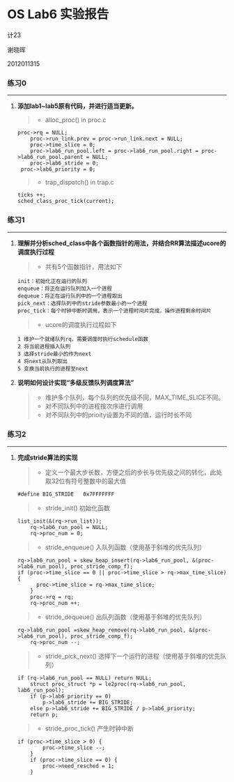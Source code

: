 # OS Lab6 实验报告

计23

谢晓晖

2012011315

### 练习0
---
1. 	<b>添加lab1~lab5原有代码，并进行适当更新。</b>

	> * alloc_proc() in proc.c
	```
	proc->rq = NULL;
    	proc->run_link.prev = proc->run_link.next = NULL;
    	proc->time_slice = 0;
    	proc->lab6_run_pool.left = proc->lab6_run_pool.right = proc->lab6_run_pool.parent = NULL;
    	proc->lab6_stride = 0;
   	 proc->lab6_priority = 0;	
	```

	> * trap_dispatch() in trap.c
	```
	ticks ++;
	sched_class_proc_tick(current);	
	```

### 练习1
---
1.	<b>理解并分析sched_class中各个函数指针的用法，并结合RR算法描述ucore的调度执行过程</b>
	
	> * 共有5个函数指针，用法如下
	```
	init：初始化正在运行的队列
	enqueue：将正在运行队列加入一个进程
	dequeue：将正在运行队列中的一个进程取出
	pick_next：选择队列中的stride参数最小的一个进程
	proc_tick：每个时钟中断时调用，表示一个进程时间片完成，操作进程剩余时间片
	```

	> * ucore的调度执行过程如下
	```
	1 维护一个就绪队列rq，需要调度时执行schedule函数
	2 将当前进程插入队列
	3 选择stride最小的作为next
	4 将next从队列取出
	5 变换当前执行的进程至next
	```
2.	<b>说明如何设计实现“多级反馈队列调度算法”</b>
	
	> * 维护多个队列，每个队列的优先级不同，MAX_TIME_SLICE不同。
	> * 对不同队列中的进程按次序进行调用
	> * 对不同队列中的prioity设置为不同的值，运行时长不同

### 练习2
---
1.	<b>完成stride算法的实现</b>
	
	> * 定义一个最大步长数，方便之后的步长与优先级之间的转化，此处取32位有符号整数中的最大值
	```
	#define BIG_STRIDE   0x7FFFFFFF
	```

	> * stride_init() 初始化函数
	```
	list_init(&(rq->run_list));
    	rq->lab6_run_pool = NULL;
    	rq->proc_num = 0;
	```

	> * stride_enqueue() 入队列函数（使用基于斜堆的优先队列）
	```
	rq->lab6_run_pool = skew_heap_insert(rq->lab6_run_pool, &(proc->lab6_run_pool), proc_stride_comp_f);
	if (proc->time_slice == 0 || proc->time_slice > rq->max_time_slice) {
          proc->time_slice = rq->max_time_slice;
    	}
    	proc->rq = rq;
    	rq->proc_num ++;
	```

	> * stride_dequeue() 出队列函数（使用基于斜堆的优先队列）
	```
	rq->lab6_run_pool =skew_heap_remove(rq->lab6_run_pool, &(proc->lab6_run_pool), proc_stride_comp_f);
    	rq->proc_num --;
	```

	> * stride_pick_next() 选择下一个运行的进程（使用基于斜堆的优先队列）
	```
	if (rq->lab6_run_pool == NULL) return NULL;
    	struct proc_struct *p = le2proc(rq->lab6_run_pool, lab6_run_pool);
    	if (p->lab6_priority == 0)
        	p->lab6_stride += BIG_STRIDE;
    	else p->lab6_stride += BIG_STRIDE / p->lab6_priority;
    	return p;
	```

	> * stride_proc_tick() 产生时钟中断
	```
	if (proc->time_slice > 0) {
        	proc->time_slice --;
    	}
    	if (proc->time_slice == 0) {
        	proc->need_resched = 1;
    	}
	```




